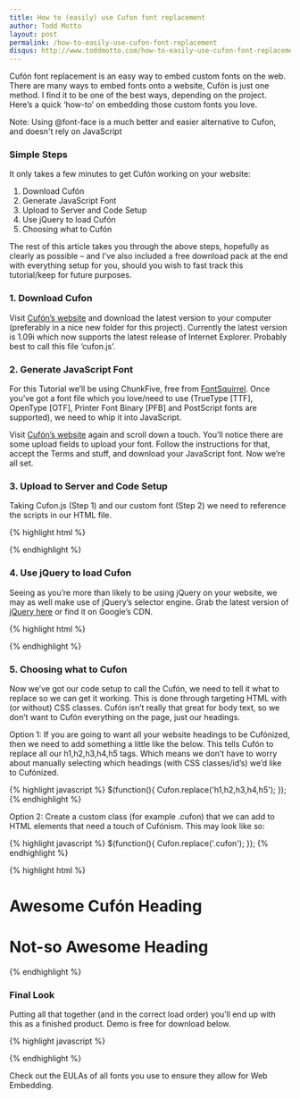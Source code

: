 ```yaml
---
title: How to (easily) use Cufon font replacement
author: Todd Motto
layout: post
permalink: /how-to-easily-use-cufon-font-replacement
disqus: http://www.toddmotto.com/how-to-easily-use-cufon-font-replacement
---
```


Cufón font replacement is an easy way to embed custom fonts on the web. There are many ways to embed fonts onto a website, Cufón is just one method. I find it to be one of the best ways, depending on the project. Here’s a quick ‘how-to’ on embedding those custom fonts you love.

Note: Using @font-face is a much better and easier alternative to Cufon, and doesn't rely on JavaScript

### Simple Steps

It only takes a few minutes to get Cufón working on your website:

1.  Download Cufón
2.  Generate JavaScript Font
3.  Upload to Server and Code Setup
4.  Use jQuery to load Cufón
5.  Choosing what to Cufón

The rest of this article takes you through the above steps, hopefully as clearly as possible – and I’ve also included a free download pack at the end with everything setup for you, should you wish to fast track this tutorial/keep for future purposes.

### 1. Download Cufon

Visit [Cufón’s website][3] and download the latest version to your computer (preferably in a nice new folder for this project). Currently the latest version is 1.09i which now supports the latest release of Internet Explorer. Probably best to call this file ‘cufon.js’.

 [3]: http://cufon.shoqolate.com/generate/

### 2. Generate JavaScript Font

For this Tutorial we’ll be using ChunkFive, free from [FontSquirrel][4]. Once you’ve got a font file which you love/need to use (TrueType [TTF], OpenType [OTF], Printer Font Binary [PFB] and PostScript fonts are supported), we need to whip it into JavaScript.

 [4]: http://www.fontsquirrel.com

Visit [Cufón’s website][3] again and scroll down a touch. You’ll notice there are some upload fields to upload your font. Follow the instructions for that, accept the Terms and stuff, and download your JavaScript font. Now we’re all set.

### 3. Upload to Server and Code Setup

Taking Cufon.js (Step 1) and our custom font (Step 2) we need to reference the scripts in our HTML file.

{% highlight html %}
<!-- Include Cufon.js -->
<script src="assets/js/cufon.js"></script>

<!-- Include Chunkfive Custom Font -->
<script src="assets/js/ChunkFive_400.font.js"></script>
{% endhighlight %}

### 4. Use jQuery to load Cufon

Seeing as you’re more than likely to be using jQuery on your website, we may as well make use of jQuery’s selector engine. Grab the latest version of [jQuery here][5] or find it on Google’s CDN.

 [5]: http://www.jquery.com "Latest version of jQuery!"

{% highlight html %}
<!-- Load jQuery from Google CDN -->
<script src="//ajax.googleapis.com/ajax/libs/jquery/1.9.1/jquery.min.js"></script>
<script>
	Cufon.replace('Replace this stuff!');
</script>
{% endhighlight %}

### 5. Choosing what to Cufon

Now we’ve got our code setup to call the Cufón, we need to tell it what to replace so we can get it working. This is done through targeting HTML with (or without) CSS classes. Cufón isn’t really that great for body text, so we don’t want to Cufón everything on the page, just our headings.

Option 1: If you are going to want all your website headings to be Cufónized, then we need to add something a little like the below. This tells Cufón to replace all our h1,h2,h3,h4,h5 tags. Which means we don’t have to worry about manually selecting which headings (with CSS classes/id’s) we’d like to Cufónized.

{% highlight javascript %}
$(function(){
	Cufon.replace('h1,h2,h3,h4,h5');
});
{% endhighlight %}

Option 2: Create a custom class (for example .cufon) that we can add to HTML elements that need a touch of Cufónism. This may look like so:

{% highlight javascript %}
$(function(){
	Cufon.replace('.cufon');
});
{% endhighlight %}
	
{% highlight html %}
<h1 class="cufon">Awesome Cufón Heading</h1>
<h1>Not-so Awesome Heading</h1>
{% endhighlight %}

### Final Look

Putting all that together (and in the correct load order) you’ll end up with this as a finished product. Demo is free for download below.

{% highlight javascript %}
<!-- Load jQuery from Google CDN -->
<script src="//ajax.googleapis.com/ajax/libs/jquery/1.9.1/jquery.min.js"></script>

<!-- Include Cufon.js -->
<script src="assets/js/cufon.js"></script>

<!-- Include Chunkfive Custom Font -->
<script src="assets/js/ChunkFive_400.font.js"></script>

<script>
	$(function(){
		Cufon.replace('h1,h2,h3,h4,h5');
	});
</script>
{% endhighlight %}

Check out the EULAs of all fonts you use to ensure they allow for Web Embedding.